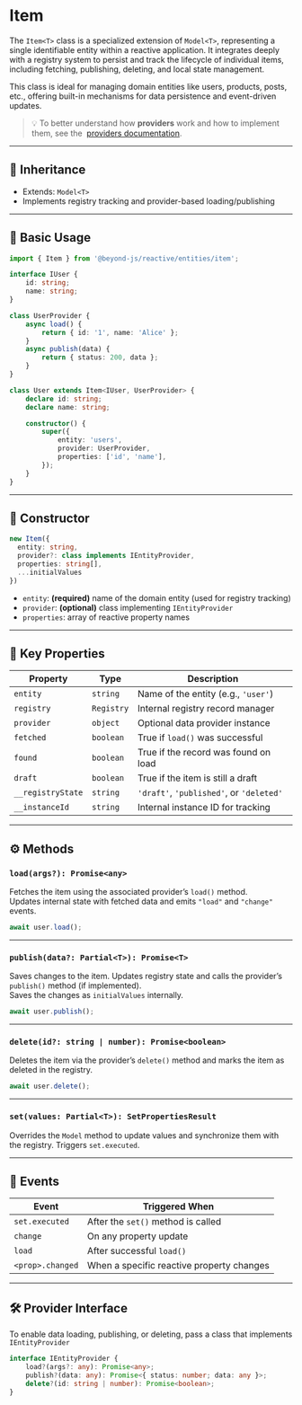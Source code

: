 # Item

The `Item<T>` class is a specialized extension of `Model<T>`, representing a single identifiable entity within a
reactive application. It integrates deeply with a registry system to persist and track the lifecycle of individual
items, including fetching, publishing, deleting, and local state management.

This class is ideal for managing domain entities like users, products, posts, etc., offering built-in mechanisms for
data persistence and event-driven updates.

> 💡 To better understand how **providers** work and how to implement them, see the
> &nbsp;[providers documentation](./providers).

---

## 🧩 Inheritance

-   Extends: `Model<T>`
-   Implements registry tracking and provider-based loading/publishing

---

## 🧪 Basic Usage

```ts
import { Item } from '@beyond-js/reactive/entities/item';

interface IUser {
	id: string;
	name: string;
}

class UserProvider {
	async load() {
		return { id: '1', name: 'Alice' };
	}
	async publish(data) {
		return { status: 200, data };
	}
}

class User extends Item<IUser, UserProvider> {
	declare id: string;
	declare name: string;

	constructor() {
		super({
			entity: 'users',
			provider: UserProvider,
			properties: ['id', 'name'],
		});
	}
}
```

---

## 🧱 Constructor

```ts
new Item({
  entity: string,
  provider?: class implements IEntityProvider,
  properties: string[],
  ...initialValues
})
```

-   `entity`: **(required)** name of the domain entity (used for registry tracking)
-   `provider`: **(optional)** class implementing `IEntityProvider`
-   `properties`: array of reactive property names

---

## 🔑 Key Properties

| Property          | Type       | Description                              |
| ----------------- | ---------- | ---------------------------------------- |
| `entity`          | `string`   | Name of the entity (e.g., `'user'`)      |
| `registry`        | `Registry` | Internal registry record manager         |
| `provider`        | `object`   | Optional data provider instance          |
| `fetched`         | `boolean`  | True if `load()` was successful          |
| `found`           | `boolean`  | True if the record was found on load     |
| `draft`           | `boolean`  | True if the item is still a draft        |
| `__registryState` | `string`   | `'draft'`, `'published'`, or `'deleted'` |
| `__instanceId`    | `string`   | Internal instance ID for tracking        |

---

## ⚙️ Methods

### `load(args?): Promise<any>`

Fetches the item using the associated provider’s `load()` method.  
Updates internal state with fetched data and emits `"load"` and `"change"` events.

```ts
await user.load();
```

---

### `publish(data?: Partial<T>): Promise<T>`

Saves changes to the item. Updates registry state and calls the provider’s `publish()` method (if implemented).  
Saves the changes as `initialValues` internally.

```ts
await user.publish();
```

---

### `delete(id?: string | number): Promise<boolean>`

Deletes the item via the provider’s `delete()` method and marks the item as deleted in the registry.

```ts
await user.delete();
```

---

### `set(values: Partial<T>): SetPropertiesResult`

Overrides the `Model` method to update values and synchronize them with the registry. Triggers `set.executed`.

---

## 🔄 Events

| Event            | Triggered When                            |
| ---------------- | ----------------------------------------- |
| `set.executed`   | After the `set()` method is called        |
| `change`         | On any property update                    |
| `load`           | After successful `load()`                 |
| `<prop>.changed` | When a specific reactive property changes |

---

## 🛠 Provider Interface

To enable data loading, publishing, or deleting, pass a class that implements `IEntityProvider`

```ts
interface IEntityProvider {
	load?(args?: any): Promise<any>;
	publish?(data: any): Promise<{ status: number; data: any }>;
	delete?(id: string | number): Promise<boolean>;
}
```
